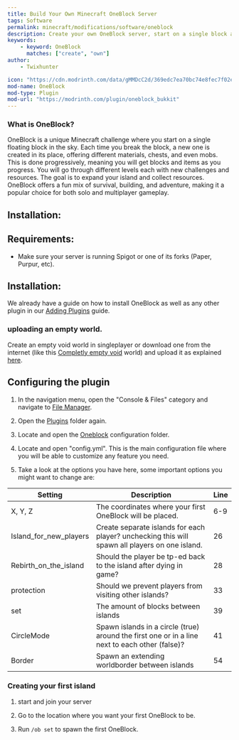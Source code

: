 ```yaml
---
title: Build Your Own Minecraft OneBlock Server
tags: Software
permalink: minecraft/modifications/software/oneblock
description: Create your own OneBlock server, start on a single block and expand your island as you survive with your friends!
keywords:
    - keyword: OneBlock
      matches: ["create", "own"]
author:
    - Twixhunter

icon: "https://cdn.modrinth.com/data/gMMDcC2d/369edc7ea70bc74e8fec7f02e86d57fbce126f6b.jpeg"
mod-name: OneBlock
mod-type: Plugin
mod-url: "https://modrinth.com/plugin/oneblock_bukkit"
---
```


### What is OneBlock?

OneBlock is a unique Minecraft challenge where you start on a single floating block in the sky. Each time you break the block, a new one is created in its place, offering different materials, chests, and even mobs. This is done progressively, meaning you will get blocks and items as you progress. You will go through different levels each with new challenges and resources. The goal is to expand your island and collect resources. OneBlock offers a fun mix of survival, building, and adventure, making it a popular choice for both solo and multiplayer gameplay.



## Installation:

## Requirements:

- Make sure your server is running Spigot or one of its forks (Paper, Purpur, etc).

## Installation:

We already have a guide on how to install OneBlock as well as any other plugin in our [Adding Plugins](/minecraft/modifications/general/adding-plugins) guide.

### uploading an empty world.

Create an empty void world in singleplayer or download one from the internet (like this [Completly empty void](https://www.curseforge.com/minecraft/worlds/completly-empty-void) world) and upload it as explained [here](https://kb.falixnodes.net/minecraft/java/general/world-management).

## Configuring the plugin

1. In the navigation menu, open the "Console & Files" category and navigate to [File Manager](https://client.falixnodes.net/server/filemanager).

2. Open the [Plugins](https://client.falixnodes.net/server/filemanager?dir=/plugins/) folder again.

3. Locate and open the [Oneblock](https://client.falixnodes.net/server/filemanager?dir=/plugins/oneblock/) configuration folder.

4. Locate and open "config.yml". This is the main configuration file where you will be able to customize any feature you need.

5. Take a look at the options you have here, some important options you might want to change are:

| Setting                	| Description                                                                                       | Line 	|
|------------------------	|--------------------------------------------------------------------------------------------------	|------	|
| X, Y, Z                	| The coordinates where your first OneBlock will be placed.                                         | 6-9  	|
| Island_for_new_players 	| Create separate islands for each player? unchecking this will spawn all players on one island.    | 26   	|
| Rebirth_on_the_island  	| Should the player be tp-ed back to the island after dying in game?                                | 28   	|
| protection             	| Should we prevent players from visiting other islands?                                            | 33   	|
| set                    	| The amount of blocks between islands                                                              | 39   	|
| СircleMode             	| Spawn islands in a circle (true) around the first one or in a line next to each other (false)?    | 41   	|
| Border                 	| Spawn an extending worldborder between islands                                                    | 54   	|


### Creating your first island

1. start and join your server

2. Go to the location where you want your first OneBlock to be.

3. Run `/ob set` to spawn the first OneBlock.

